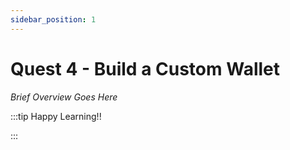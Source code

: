 ```yaml
---
sidebar_position: 1
---
```


# Quest 4 - Build a Custom Wallet

_Brief Overview Goes Here_

:::tip Happy Learning!!

<QuestButton text="Go To Quest" link="" />

:::
